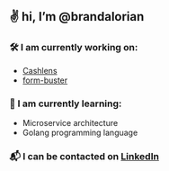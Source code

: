 ## ✌️ hi, I’m @brandalorian

### 🛠️ I am currently working on:
- [Cashlens](https://www.cashlens.app/)
- [form-buster](https://github.com/brandalorian/form-buster)
<!--- 
  - My guitar platform Riffster
  - My UI/UX platform UXforge
  --->
### 🌱 I am currently learning:
- Microservice architecture
- Golang programming language

### 📬 I can be contacted on [LinkedIn](https://linkedin.com/in/brandon-kent)
